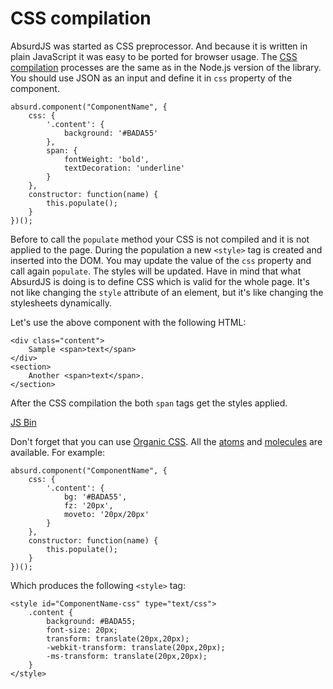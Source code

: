 # CSS compilation

<social>

AbsurdJS was started as CSS preprocessor. And because it is written in plain JavaScript it was easy to be ported for browser usage. The [CSS compilation](/pages/css-preprocessing/) processes are the same as in the Node.js version of the library. You should use JSON as an input and define it in `css` property of the component.

	absurd.component("ComponentName", {
        css: {
            '.content': {
                background: '#BADA55'
            },
            span: {
                fontWeight: 'bold',
                textDecoration: 'underline'
            }
        },
        constructor: function(name) {
            this.populate();
        }
    })();

Before to call the `populate` method your CSS is not compiled and it is not applied to the page. During the population a new `<style>` tag is created and inserted into the DOM. You may update the value of the `css` property and call again `populate`. The styles will be updated. Have in mind that what AbsurdJS is doing is to define CSS which is valid for the whole page. It's not like changing the `style` attribute of an element, but it's like changing the stylesheets dynamically.

Let's use the above component with the following HTML:

	<div class="content">
	    Sample <span>text</span>
	</div>
	<section>
	    Another <span>text</span>.
	</section>

After the CSS compilation the both `span` tags get the styles applied.

<a class="jsbin-embed" href="http://jsbin.com/fojey/4/embed?js,output">JS Bin</a><script src="http://static.jsbin.com/js/embed.js"></script>

Don't forget that you can use [Organic CSS](/pages/css-preprocessing/organic-css). All the [atoms](/pages/css-preprocessing/organic-css/atoms) and [molecules](/pages/css-preprocessing/organic-css/molecules) are available. For example:

	absurd.component("ComponentName", {
	    css: {
	        '.content': {
	            bg: '#BADA55',
	            fz: '20px',
	            moveto: '20px/20px'
	        }
	    },
	    constructor: function(name) {
	        this.populate();
	    }
	})();

Which produces the following `<style>` tag:

	<style id="ComponentName-css" type="text/css">
		.content {
			background: #BADA55;
			font-size: 20px;
			transform: translate(20px,20px);
			-webkit-transform: translate(20px,20px);
			-ms-transform: translate(20px,20px);
		}
	</style>
	
<small class="jsbin"><i class="fa fa-code"></i> [](http://jsbin.com/hutiy/1/edit)</small>

